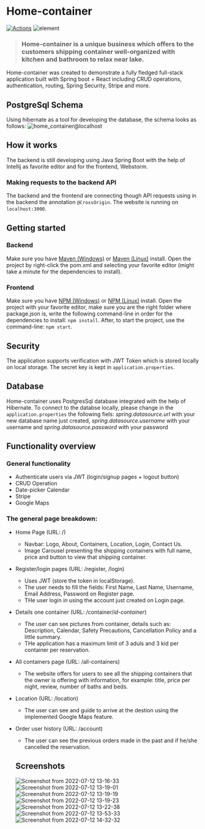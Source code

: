 # Home-container
[![Actions](https://github.com/gothinkster/spring-boot-realworld-example-app/workflows/Java%20CI/badge.svg)](https://github.com/gothinkster/spring-boot-realworld-example-app/actions)
![element ](https://user-images.githubusercontent.com/86559678/178450657-d759d4c3-2560-42a9-a597-ffe79bcff988.jpg)
> ### Home-container is a unique business which offers to the customers shipping container well-organized with kitchen and bathroom to relax near lake.
Home-container was created to demonstrate a fully fledged full-stack application built with Spring boot + React including CRUD operations, authentication, routing, Spring Security, Stripe and more.

## PostgreSql Schema
Using hibernate as a tool for developing the database, the schema looks as follows: 
![home_container@localhost](https://user-images.githubusercontent.com/86559678/178455180-794cee52-3196-4281-8863-c98237b45ff3.png)

## How it works
The backend is still developing using Java Spring Boot with the help of Intellij as favorite editor and for the frontend, Webstorm.

### Making requests to the backend API
The backend and the frontend are connecting though API requests using in the backend the annotation `@CrossOrigin`.
The website is running on `localhost:3000`.

## Getting started
### Backend
Make sure you have [Maven (Windows)](https://www.educba.com/install-maven/) or [Maven (Linux)](https://www.journaldev.com/33588/install-maven-linux-ubuntu) install.
Open the project by right-click the pom.xml and selecting your favorite editor (might take a minute for the dependencies to install).

### Frontend
Make sure you have [NPM (Windows)](https://phoenixnap.com/kb/install-node-js-npm-on-windows) or [NPM (Linux)](https://linuxconfig.org/install-npm-on-linux) install.
Open the project with your favorite editor, make sure you are the right folder where package.json is, write the following command-line in order for the dependencies to install: `npm install`. After, to start the project, use the command-line: `npm start`.

## Security
The application supports verification with JWT Token which is stored locally on local storage.
The secret key is kept in `application.properties`.

## Database
Home-container uses PostgresSql database integrated with the help of Hibernate. 
To connect to the databse locally, please change in the `application.properties` the following fiels: *spring.datasource.url* with your new database name just created,
*spring.datasource.username* with your username and *spring.datasource.password* with your password

## Functionality overview

### General functionality
- Authenticate users via JWT (login/signup pages + logout button)
- CRUD Operation
- Date-picker Calendar
- Stripe
- Google Maps 

### The general page breakdown:
- Home Page (URL: /)
    - Navbar: Logo, About, Containers, Location, Login, Contact Us.
    - Image Carousel presenting the shipping containers with full name, price and button to view that shipping container.
    
- Register/login pages (URL: /register, /login)
    - Uses JWT (store the token in localStorage).
    - The user needs to fill the fields: First Name, Last Name, Username, Email Address, Password on Register page.
    - THe user login in using the account just created on Login page.
    
- Details one container (URL: /container/*id-container*)
    - The user can see pictures from container, details such as: Description, Calendar, Safety Precautions, Cancellation Policy and a little summary.
    - THe application has a maximum limit of 3 aduls and 3 kid per container per reservation.
    
 - All containers page (URL: /all-containers)
    - The website offers for users to see all the shipping containers that the owner is offering with information, for example: title, price per night, review, number of baths and beds.

 - Location (URL: /location)
    - The user can see and guide to arrive at the destion using the implemented Google Maps feature.
    
- Order user history (URL: /account)
  - The user can see the previous orders made in the past and if he/she cancelled the reservation.
    
  ## Screenshots
  ![Screenshot from 2022-07-12 13-16-33](https://user-images.githubusercontent.com/86559678/178468272-993736fd-72c0-4fe5-b3bd-654d62c8fa53.png)
  ![Screenshot from 2022-07-12 13-19-01](https://user-images.githubusercontent.com/86559678/178468876-bfa2e0a2-aa4e-4dad-9df6-1b2cf492973a.png)
  ![Screenshot from 2022-07-12 13-19-19](https://user-images.githubusercontent.com/86559678/178468945-059cbef8-15e6-4058-851e-36e019e2ff24.png)
  ![Screenshot from 2022-07-12 13-19-23](https://user-images.githubusercontent.com/86559678/178468979-e0c3dc10-c253-4220-bcca-b6ab9069b975.png)
  ![Screenshot from 2022-07-12 13-22-38](https://user-images.githubusercontent.com/86559678/178470648-b5eaa6e2-bb2a-4c27-a308-f10f4e2a76f1.png)
  ![Screenshot from 2022-07-12 13-53-33](https://user-images.githubusercontent.com/86559678/178474585-557c090c-e318-4ad9-bb14-a92bfe9ff3f9.png)
  ![Screenshot from 2022-07-12 14-32-32](https://user-images.githubusercontent.com/86559678/178481161-975df340-1d2f-4751-9e71-68b95639fc32.png)
